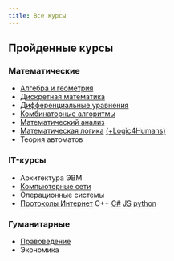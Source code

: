 ```yaml
---
title: Все курсы
---
```


## Пройденные курсы

### Математические

* [Алгебра и геометрия](algem/)
* [Дискретная математика](diskret/)
* [Дифференциальные уравнения](diffur/)
* [Комбинаторные алгоритмы](combalg/)
* [Математический анализ](matan)
* [Математическая логика](logic) [(+Logic4Humans)](https://github.com/Denchick/logic4humans)
* Теория автоматов

### IT-курсы

* Архитектура ЭВМ
* [Компьютерные сети](https://www.asozykin.ru/courses/networks)
* Операционные системы
* [Протоколы Интернет](inet/)
	 С++		[C#](https://ulearn.me)		[JS](js.pdf)		[python](https://www.youtube.com/channel/UClQJvX1TXm0rXoxFtTczNog/playlists)

### Гуманитарные

* [Правоведение](https://docs.google.com/document/d/1jV1fqRsaz7bbDc882UzEfLF8AZTGTC0LLIiUIOA10bQ/edit)
* Экономика